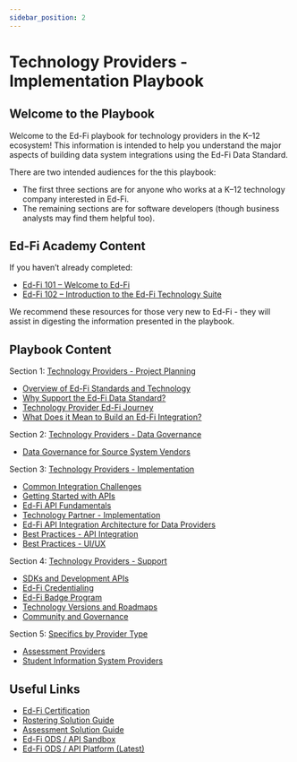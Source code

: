 ```yaml
---
sidebar_position: 2
---
```


# Technology Providers - Implementation Playbook

## Welcome to the Playbook

Welcome to the Ed-Fi playbook for technology providers in the K–12 ecosystem! This information is intended to help you understand the major aspects of building data system integrations using the Ed-Fi Data Standard.

There are two intended audiences for the this playbook:

* The first three sections are for anyone who works at a K–12 technology company interested in Ed-Fi.
* The remaining sections are for software developers (though business analysts may find them helpful too).

## Ed-Fi Academy Content

If you haven’t already completed:

* [Ed-Fi 101 – Welcome to Ed-Fi](https://academy.ed-fi.org/courses/ed-fi-101-welcome-to-ed-fi/)
* [Ed-Fi 102 – Introduction to the Ed-Fi Technology Suite](https://academy.ed-fi.org/courses/ed-fi-102-data-management/)

We recommend these resources for those very new to Ed-Fi - they will assist in digesting the information presented in the playbook.

## Playbook Content

Section 1: [Technology Providers - Project Planning](./technology-providers-project-planning/readme.md)

* [Overview of Ed-Fi Standards and Technology](./technology-providers-project-planning/overview-of-ed-fi-standards-and-technology.md)
* [Why Support the Ed-Fi Data Standard?](./technology-providers-project-planning/why-support-the-ed-fi-data-standard.md)
* [Technology Provider Ed-Fi Journey](./technology-providers-project-planning/technology-provider-ed-fi-journey.md)
* [What Does it Mean to Build an Ed-Fi Integration?](./technology-providers-project-planning/what-does-it-mean-to-build-an-ed-fi-integration.md)

Section 2: [Technology Providers - Data Governance](./technology-providers-data-governance/readme.md)

* [Data Governance for Source System Vendors](./technology-providers-data-governance/data-governance-for-source-system-vendors.md)

Section 3: [Technology Providers - Implementation](./technology-providers-implementation/readme.md)

* [Common Integration Challenges](./technology-providers-implementation/common-integration-challenges.md)
* [Getting Started with APIs](./technology-providers-implementation/getting-started-with-apis/readme.md)
* [Ed-Fi API Fundamentals](./technology-providers-implementation/ed-fi-api-fundamentals/readme.md)
* [Technology Partner - Implementation](./technology-providers-implementation/technology-partner-implementation/readme.md)
* [Ed-Fi API Integration Architecture for Data Providers](./technology-providers-implementation/ed-fi-api-integration-architecture-for-data-providers.md)
* [Best Practices - API Integration](./technology-providers-implementation/best-practices-api-integration.md)
* [Best Practices - UI/UX](./technology-providers-implementation/best-practices-uiux.md)

Section 4: [Technology Providers - Support](./technology-providers-support/readme.md)

* [SDKs and Development APIs](./technology-providers-support/sdks-and-development-apis.md)
* [Ed-Fi Credentialing](./technology-providers-support/ed-fi-credentialing.md)
* [Ed-Fi Badge Program](./technology-providers-support/ed-fi-badge-program.md)
* [Technology Versions and Roadmaps](./technology-providers-support/technology-versions-and-roadmaps.md)
* [Community and Governance](./technology-providers-support/community-and-governance.md)

Section 5: [Specifics by Provider Type](./specifics-by-provider-type/readme.md)

* [Assessment Providers](./specifics-by-provider-type/assessment-providers/readme.md)
* [Student Information System Providers](./specifics-by-provider-type/student-information-system-providers/readme.md)

## Useful Links

* [Ed-Fi Certification](/partners/certification)
* [Rostering Solution Guide](https://edfi.atlassian.net/wiki/spaces/SG/pages/20611776/Rostering+Solution+Guide)
* [Assessment Solution Guide](https://edfi.atlassian.net/wiki/spaces/SG/pages/20611639/Assessment+Solution+Guide)
* [Ed-Fi ODS / API Sandbox](https://api.ed-fi.org/)
* [Ed-Fi ODS / API Platform (Latest)](/reference/ods-api)
